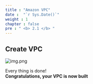 ```yaml
---
title : "Amazon VPC"
date :  "`r Sys.Date()`" 
weight : 1
chapter : false
pre : " <b> 2.1 </b> "
---
```

## Create VPC

![img.png](sovicolab/images/2/2.1/image.png)

Every thing is done!\
**Congratulations, your VPC is now built**